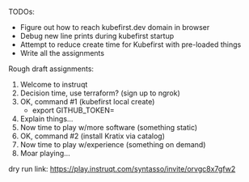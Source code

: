 TODOs:
* Figure out how to reach kubefirst.dev domain in browser
* Debug new line prints during kubefirst startup
* Attempt to reduce create time for Kubefirst with pre-loaded things
* Write all the assignments

Rough draft assignments:
1. Welcome to instruqt
1. Decision time, use terraform? (sign up to ngrok)
1. OK, command #1 (kubefirst local create)
    - export GITHUB_TOKEN=
1. Explain things...
1. Now time to play w/more software (something static)
1. OK, command #2 (install Kratix via catalog)
1. Now time to play w/experience (something on demand)
1. Moar playing...

dry run link:
https://play.instruqt.com/syntasso/invite/orvgc8x7gfw2

